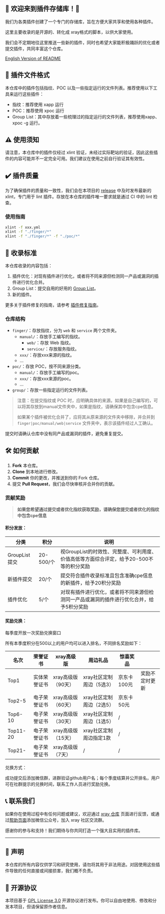 ## 🎉 欢迎来到插件存储库！🎉

我们为各类插件创建了一个专门的存储库，旨在方便大家共享和使用各种插件。

这里主要收录的是开源的、转化成 xray格式的脚本，以供大家使用。

我们会不定期地往这里推送一些新的插件，同时也希望大家能积极踊跃的优化或者提交插件，共同丰富这个仓库。

[English Version of README](./README_EN.md)

## 📂 插件文件格式

本仓库中的插件包括指纹、POC 以及一些指定运行的文件列表。推荐使用以下工具来运行这些插件：

- 指纹：推荐使用 xapp 运行
- POC：推荐使用 xpoc 运行
- Group List：其中存放着一些梳理过的指定运行的文件列表，推荐使用xapp、xpoc -g 运行。

## ⚠️ 使用须知

请注意，本仓库中的插件仅经过 xlint 验证，未经过实际靶站的验证，因此这些插件的内容可能并不一定完全可用。我们建议在使用之前自行验证其有效性。

## ✔️ 插件质量

为了确保插件的质量和一致性，我们会在本项目的 [release](https://github.com/chaitin/xray-plugins/releases) 中及时发布最新的 xlint，专门用于 lint 插件。存放在本仓库的插件唯一要求就是通过 CI 中的 lint 检查。

### 使用指南

```sh
xlint -f xxx.yml
xlint -f "./finger/*"
xlint -f "./finger/*" -f "./poc/*"
```

## 📜 收录标准

本仓库收录的内容包括：

1. 插件优化：对现有插件进行优化，或者将不同来源但检测同一产品或漏洞的插件进行优化合并。
2. Group List：提交自用的好用的 [Group List](./group/README.md)。
3. 新的插件。

更多关于插件修复的指南，请参考 [插件修复指南](https://docs.xray.cool/plugins/yaml/Fix)。

###  仓库结构

- `finger/`：存放指纹，分为 `web` 和 `service` 两个文件夹。
    - `manual/`：存放手工编写的指纹。
      - `web/`：存放 Web 指纹。
      - `service/`：存放服务指纹。
    - `xxx/`：存放xxx来源的指纹。
    - ...
- `poc/`：存放 POC，按不同来源分类。
    - `manual/`：存放手工编写的poc。
    - `xxx/`：存放xxx来源的poc。
    - ...
- `group/`：存放一些指定运行的文件列表。

> 注意：在提交指纹或 POC 时，应明确具体的来源。如果是自己编写的，可以将其存放到manual文件夹中，如果是指纹，请确保其中包含cpe信息。
> 
> 如果某个插件被优化合并了，应将其从原来源的文件夹中移除，并合并到 `finger|poc/manual/web|service` 文件夹中，表示该插件经过人工确认。

提交时请确认仓库中没有同产品或漏洞的插件，避免重复提交。

## 🛠️ 如何贡献

1. **Fork** 本仓库。
2. **Clone** 到本地进行修改。
3. **Commit** 你的更改，并推送到你的 Fork 仓库。
4. 提交 **Pull Request**，我们会尽快审核并合并你的贡献。

### 贡献奖励

> **如果您希望通过提交或者优化指纹获取奖励，请确保您提交或者优化的指纹中包含cpe信息**

#### 积分发放：

|  分类  |  积分  |  说明  |
| --- | --- | --- |
|  GroupList提交  |  20-500/个  |  视GroupList的时效性、完整度、可利用度、价值高低等方面综合评定，给予20-500不等的积分奖励  |
|  新插件提交  |  20/个  |  提交符合插件收录标准且包含准确cpe信息的新插件，给予20积分奖励  |
|  插件优化  |  5/个  |  对现有插件进行优化，或者将不同来源但检测同一产品或漏洞的插件进行优化合并，给予5积分奖励  |

#### 奖励兑换：

每季度开放一次奖励兑换窗口

所有本季度积分在500以上的用户均可以进入排名，不同排名奖励如下：

|  名次  |  荣誉证书  |  xray高级版  |  周边礼品  |  惊喜奖品  |   |
| --- | --- | --- | --- | --- | --- |
|  Top1  |  实体荣誉证书  |  xray高级版（90天）  |  xray社区定制周边（5选3）  |  京东卡100元  |  奖励不定时更新  |
|  Top2-5  |  电子荣誉证书  |  xray高级版（60天）  |  xray社区定制周边（2选5）  |  京东卡50元  |
|  Top6-10  |  电子荣誉证书  |  xray高级版（30天）  |  xray社区定制周边（1选5）  |  /  |
|  Top11-20  |  电子荣誉证书  |  xray高级版（15天）  |  xray社区定制周边指定1款  |  /  |
|  Top21-  |  电子荣誉证书  |  xray高级版（7天）  |  /  |  /  |

兑换方式：

成功提交后添加微信群，进群验证github用户名；每个季度结算并公开排名，用户可在社群提示的兑换时间，联系工作人员进行奖励兑换。


## 📞 联系我们

如果你在使用过程中有任何问题或建议，欢迎通过 [xray 仓库](https://github.com/chaitin/xray/issues) 页面进行反馈，或通过[帮助页面](https://docs.xray.cool/help/index)添加微信公众号，加入 xray 社区交流群。

感谢你的参与和支持！我们期待与你共同打造一个强大且实用的插件库。

---

## 📢 声明

本仓库的所有内容仅供学习和研究使用，请勿将其用于非法用途。对因使用这些插件导致的任何直接或间接损害，我们概不负责。

## 📄 开源协议

本项目基于 [GPL License 3.0](./LICENSE) 开源协议进行发布。你可以自由地使用、修改和分发本项目，但请保留原作者信息。